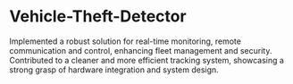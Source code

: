 # Vehicle-Theft-Detector
Implemented a robust solution for real-time monitoring, remote communication and control, enhancing fleet management and security. Contributed to a cleaner and more efficient tracking system, showcasing a strong grasp of hardware integration and system design.
